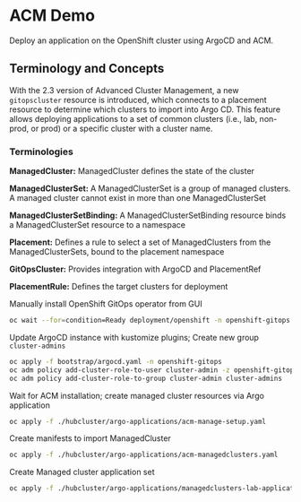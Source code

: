# ACM Demo

Deploy an application on the OpenShift cluster using ArgoCD and ACM.

## Terminology and Concepts

With the 2.3 version of Advanced Cluster Management, a new `gitopscluster` resource is introduced, which connects to a placement resource to determine which clusters to import into Argo CD. This feature allows deploying applications to a set of common clusters (i.e., lab, non-prod, or prod) or a specific cluster with a cluster name.

### Terminologies

**ManagedCluster:** ManagedCluster defines the state of the cluster

**ManagedClusterSet:** A ManagedClusterSet is a group of managed clusters. A managed cluster cannot exist in more than one ManagedClusterSet

**ManagedClusterSetBinding:** A ManagedClusterSetBinding resource binds a ManagedClusterSet resource to a namespace

**Placement:** Defines a rule to select a set of ManagedClusters from the ManagedClusterSets, bound to the placement namespace

**GitOpsCluster:** Provides integration with ArgoCD and PlacementRef

**PlacementRule:** Defines the target clusters for deployment

Manually install OpenShift GitOps operator from GUI

```bash
oc wait --for=condition=Ready deployment/openshift -n openshift-gitops
```

Update ArgoCD instance with kustomize plugins; Create new group `cluster-admins`

```bash
oc apply -f bootstrap/argocd.yaml -n openshift-gitops
oc adm policy add-cluster-role-to-user cluster-admin -z openshift-gitops-argocd-application-controller -n openshift-gitops
oc adm policy add-cluster-role-to-group cluster-admin cluster-admins
```

Wait for ACM installation; create managed cluster resources via Argo application

```bash
oc apply -f ./hubcluster/argo-applications/acm-manage-setup.yaml
```

Create manifests to import ManagedCluster

```bash
oc apply -f ./hubcluster/argo-applications/acm-managedclusters.yaml
```

Create Managed cluster application set

```bash
oc apply -f ./hubcluster/argo-applications/managedclusters-lab-applicationset.yaml
```

